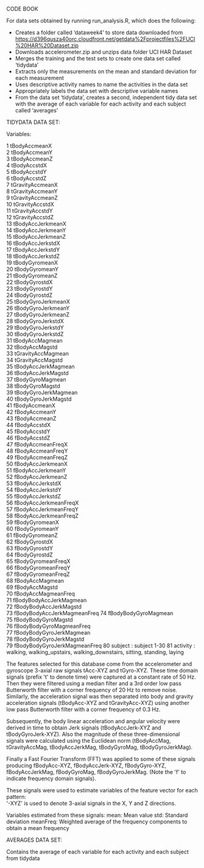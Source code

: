CODE BOOK 

For data sets obtained by running run_analysis.R, which does the following:
* Creates a folder called ‘dataweek4’ to store data downloaded from https://d396qusza40orc.cloudfront.net/getdata%2Fprojectfiles%2FUCI%20HAR%20Dataset.zip
* Downloads accelerometer.zip and unzips data folder UCI HAR Dataset
* Merges the training and the test sets to create one data set called ‘tidydata’
* Extracts only the measurements on the mean and standard deviation for each measurement
* Uses descriptive activity names to name the activities in the data set
* Appropriately labels the data set with descriptive variable names
* From the data set ‘tidydata’, creates a second, independent tidy data set with the average of each variable for each activity and each subject called ‘averages’


TIDYDATA DATA SET:

Variables:

1 tBodyAccmeanX               
2 tBodyAccmeanY               
3 tBodyAccmeanZ               
4 tBodyAccstdX                
5 tBodyAccstdY                
6 tBodyAccstdZ                
7 tGravityAccmeanX            
8 tGravityAccmeanY            
9 tGravityAccmeanZ            
10 tGravityAccstdX            
11 tGravityAccstdY             
12 tGravityAccstdZ             
13 tBodyAccJerkmeanX           
14 tBodyAccJerkmeanY           
15 tBodyAccJerkmeanZ           
16 tBodyAccJerkstdX            
17 tBodyAccJerkstdY            
18 tBodyAccJerkstdZ            
19 tBodyGyromeanX              
20 tBodyGyromeanY              
21 tBodyGyromeanZ              
22 tBodyGyrostdX               
23 tBodyGyrostdY               
24 tBodyGyrostdZ               
25 tBodyGyroJerkmeanX          
26 tBodyGyroJerkmeanY          
27 tBodyGyroJerkmeanZ          
28 tBodyGyroJerkstdX           
29 tBodyGyroJerkstdY           
30 tBodyGyroJerkstdZ           
31 tBodyAccMagmean             
32 tBodyAccMagstd              
33 tGravityAccMagmean          
34 tGravityAccMagstd           
35 tBodyAccJerkMagmean         
36 tBodyAccJerkMagstd          
37 tBodyGyroMagmean            
38 tBodyGyroMagstd             
39 tBodyGyroJerkMagmean        
40 tBodyGyroJerkMagstd         
41 fBodyAccmeanX               
42 fBodyAccmeanY               
43 fBodyAccmeanZ               
44 fBodyAccstdX                
45 fBodyAccstdY                
46 fBodyAccstdZ                 
47 fBodyAccmeanFreqX           
48 fBodyAccmeanFreqY           
49 fBodyAccmeanFreqZ           
50 fBodyAccJerkmeanX           
51 fBodyAccJerkmeanY           
52 fBodyAccJerkmeanZ           
53 fBodyAccJerkstdX            
54 fBodyAccJerkstdY            
55 fBodyAccJerkstdZ            
56 fBodyAccJerkmeanFreqX       
57 fBodyAccJerkmeanFreqY       
58 fBodyAccJerkmeanFreqZ       
59 fBodyGyromeanX              
60 fBodyGyromeanY              
61 fBodyGyromeanZ              
62 fBodyGyrostdX               
63 fBodyGyrostdY               
64 fBodyGyrostdZ               
65 fBodyGyromeanFreqX          
66 fBodyGyromeanFreqY          
67 fBodyGyromeanFreqZ          
68 fBodyAccMagmean             
69 fBodyAccMagstd              
70 fBodyAccMagmeanFreq         
71 fBodyBodyAccJerkMagmean     
72 fBodyBodyAccJerkMagstd      
73 fBodyBodyAccJerkMagmeanFreq 
74 fBodyBodyGyroMagmean        
75 fBodyBodyGyroMagstd         
76 fBodyBodyGyroMagmeanFreq    
77 fBodyBodyGyroJerkMagmean    
78 fBodyBodyGyroJerkMagstd     
79 fBodyBodyGyroJerkMagmeanFreq
80 subject                     : subject 1-30
81 activity                    : walking, walking_upstairs, walking_downstairs, sitting, standing, laying



The features selected for this database come from the accelerometer and gyroscope 3-axial raw signals tAcc-XYZ and tGyro-XYZ. These time domain signals (prefix 't' to denote time) were captured at a constant rate of 50 Hz. Then they were filtered using a median filter and a 3rd order low pass Butterworth filter with a corner frequency of 20 Hz to remove noise. Similarly, the acceleration signal was then separated into body and gravity acceleration signals (tBodyAcc-XYZ and tGravityAcc-XYZ) using another low pass Butterworth filter with a corner frequency of 0.3 Hz. 

Subsequently, the body linear acceleration and angular velocity were derived in time to obtain Jerk signals (tBodyAccJerk-XYZ and tBodyGyroJerk-XYZ). Also the magnitude of these three-dimensional signals were calculated using the Euclidean norm (tBodyAccMag, tGravityAccMag, tBodyAccJerkMag, tBodyGyroMag, tBodyGyroJerkMag). 

Finally a Fast Fourier Transform (FFT) was applied to some of these signals producing fBodyAcc-XYZ, fBodyAccJerk-XYZ, fBodyGyro-XYZ, fBodyAccJerkMag, fBodyGyroMag, fBodyGyroJerkMag. (Note the 'f' to indicate frequency domain signals). 

These signals were used to estimate variables of the feature vector for each pattern:  
'-XYZ' is used to denote 3-axial signals in the X, Y and Z directions.

Variables estimated from these signals:
mean: Mean value
std: Standard deviation
meanFreq: Weighted average of the frequency components to obtain a mean frequency


AVERAGES DATA SET:

Contains the average of each variable for each activity and each subject from tidydata

